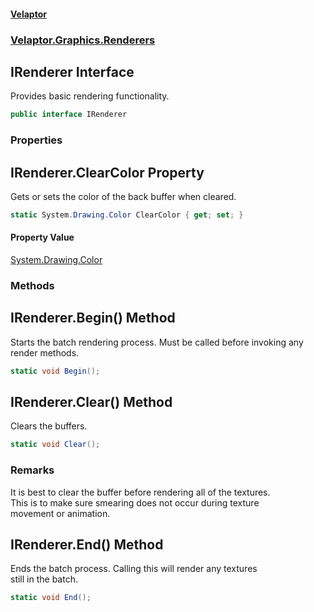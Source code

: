 #### [Velaptor](index.md 'index')
### [Velaptor.Graphics.Renderers](Velaptor.Graphics.Renderers.md 'Velaptor.Graphics.Renderers')

## IRenderer Interface

Provides basic rendering functionality.

```csharp
public interface IRenderer
```
### Properties

<a name='Velaptor.Graphics.Renderers.IRenderer.ClearColor'></a>

## IRenderer.ClearColor Property

Gets or sets the color of the back buffer when cleared.

```csharp
static System.Drawing.Color ClearColor { get; set; }
```

#### Property Value
[System.Drawing.Color](https://docs.microsoft.com/en-us/dotnet/api/System.Drawing.Color 'System.Drawing.Color')
### Methods

<a name='Velaptor.Graphics.Renderers.IRenderer.Begin()'></a>

## IRenderer.Begin() Method

Starts the batch rendering process.  Must be called before invoking any render methods.

```csharp
static void Begin();
```

<a name='Velaptor.Graphics.Renderers.IRenderer.Clear()'></a>

## IRenderer.Clear() Method

Clears the buffers.

```csharp
static void Clear();
```

### Remarks
It is best to clear the buffer before rendering all of the textures.  
This is to make sure smearing does not occur during texture  
movement or animation.

<a name='Velaptor.Graphics.Renderers.IRenderer.End()'></a>

## IRenderer.End() Method

Ends the batch process.  Calling this will render any textures  
still in the batch.

```csharp
static void End();
```